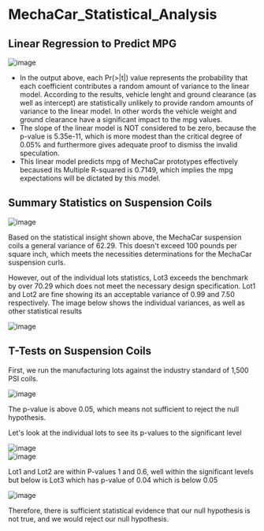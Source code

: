 # MechaCar_Statistical_Analysis


## Linear Regression to Predict MPG

![image](https://user-images.githubusercontent.com/78067427/120119594-8d841280-c166-11eb-9c7a-feeee64ac402.png)

 - In the output above, each Pr(>|t|) value represents the probability that each coefficient contributes a random amount of variance to the linear model. According to the results, vehicle lenght and ground clearance (as well as intercept) are statistically unlikely to provide random amounts of variance to the linear model. In other words the vehicle weight and ground clearance have a significant impact to the mpg values.
 - The slope of the linear model is NOT considered to be zero, because the p-value is 5.35e-11, which is more modest than the critical degree of 0.05% and furthermore gives adequate proof to dismiss the invalid speculation.
 - This linear model predicts mpg of MechaCar prototypes effectively becaused its Multiple R-squared is 0.7149, which implies the mpg expectations will be dictated by this model.


## Summary Statistics on Suspension Coils

![image](https://user-images.githubusercontent.com/78067427/120133384-1a948f00-c19a-11eb-9e8b-a2fcf891422c.png)

Based on the statistical insight shown above, the MechaCar suspension coils a general variance of 62.29. This doesn't exceed 100 pounds per square inch, which meets the necessities determinations for the MechaCar suspension curls.

However, out of the individual lots statistics, Lot3 exceeds the benchmark by over 70.29 which does not meet the necessary design specification. Lot1 and Lot2 are fine showing its an acceptable variance of 0.99 and 7.50 respectively. The image below shows the individual variances, as well as other statistical results

![image](https://user-images.githubusercontent.com/78067427/120135160-a0660980-c19d-11eb-80be-46145003d794.png)


## T-Tests on Suspension Coils

First, we run the manufacturing lots against the industry standard of 1,500 PSI coils.

![image](https://user-images.githubusercontent.com/78067427/120139569-ba581a00-c1a6-11eb-8c98-0a01ef400d35.png)

The p-value is above 0.05, which means not sufficient to reject the null hypothesis. 

Let's look at the individual lots to see its p-values to the significant level

![image](https://user-images.githubusercontent.com/78067427/120140306-4159c200-c1a8-11eb-985e-175b84720665.png)    
![image](https://user-images.githubusercontent.com/78067427/120140318-4ae32a00-c1a8-11eb-9dd0-b21f46abd0f6.png)

Lot1 and Lot2 are within P-values 1 and 0.6, well within the significant levels but below is Lot3 which has p-value of 0.04 which is below 0.05

![image](https://user-images.githubusercontent.com/78067427/120140727-263b8200-c1a9-11eb-9437-b870d0f43c78.png)

Therefore, there is sufficient statistical evidence that our null hypothesis is not true, and we would reject our null hypothesis.


